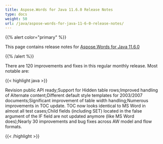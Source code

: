```yaml
---
title: Aspose.Words for Java 11.6.0 Release Notes
type: docs
weight: 50
url: /java/aspose-words-for-java-11-6-0-release-notes/
---
```


{{% alert color="primary" %}} 

This page contains release notes for [Aspose.Words for Java 11.6.0](http://www.aspose.com/downloads/words/java/new-releases/aspose.words-for-java-11.6.0/)

{{% /alert %}} 

There are 120 improvements and fixes in this regular monthly release. Most notable are: 

{{< highlight java >}}

 Revision public API ready;Support for Hidden table rows;Improved handling of Alternate content;Different default style templates for 2003/2007 documents;Significant improvement of table width handling;Numerous improvements in TOC update. TOC now looks identical to MS Word in almost all test cases;Child fields (including SET) located in the false argument of the IF field are not updated anymore (like MS Word does);Nearly 30 improvements and bug fixes across AW model and flow formats. 

{{< /highlight >}}


